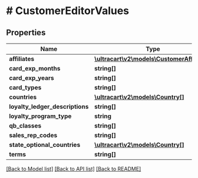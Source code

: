 # # CustomerEditorValues

## Properties

Name | Type | Description | Notes
------------ | ------------- | ------------- | -------------
**affiliates** | [**\ultracart\v2\models\CustomerAffiliate[]**](CustomerAffiliate.md) | affiliates | [optional]
**card_exp_months** | **string[]** | card_exp_months | [optional]
**card_exp_years** | **string[]** | card_exp_years | [optional]
**card_types** | **string[]** | card_types | [optional]
**countries** | [**\ultracart\v2\models\Country[]**](Country.md) | countries | [optional]
**loyalty_ledger_descriptions** | **string[]** | loyalty_ledger_descriptions | [optional]
**loyalty_program_type** | **string** | loyalty_program_type | [optional]
**qb_classes** | **string[]** | qb_classes | [optional]
**sales_rep_codes** | **string[]** | sales_rep_codes | [optional]
**state_optional_countries** | [**\ultracart\v2\models\Country[]**](Country.md) | state_optional_countries | [optional]
**terms** | **string[]** | terms | [optional]

[[Back to Model list]](../../README.md#models) [[Back to API list]](../../README.md#endpoints) [[Back to README]](../../README.md)
